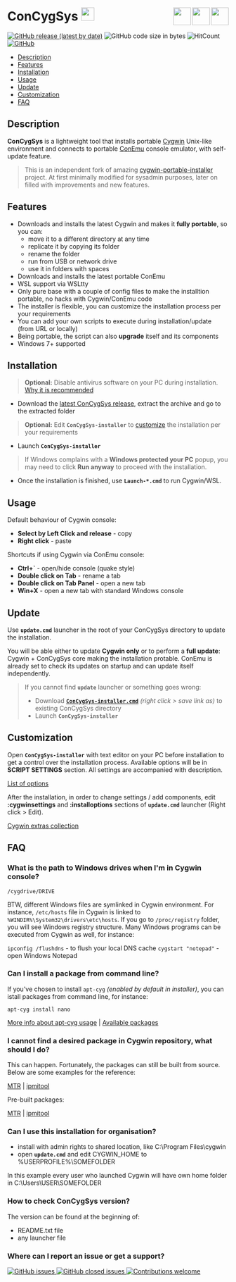 # ConCygSys <a href="../.."><img height="30" src="https://camo.githubusercontent.com/7710b43d0476b6f6d4b4b2865e35c108f69991f3/68747470733a2f2f7777772e69636f6e66696e6465722e636f6d2f646174612f69636f6e732f6f637469636f6e732f313032342f6d61726b2d6769746875622d3235362e706e67"></a> <a href="https://docs.microsoft.com/en-us/windows/wsl/about" target="_blank"><img align="right" height="40" src="https://wsldownload.azureedge.net/ubuntu.ico"></a> <a href="https://conemu.github.io/" target="_blank"><img align="right" height="40" src="https://upload.wikimedia.org/wikipedia/commons/d/dc/ConEmu_icon.png"></a> <a href="https://www.cygwin.com/" target="_blank"><img align="right" height="40" src="https://upload.wikimedia.org/wikipedia/commons/thumb/2/29/Cygwin_logo.svg/128px-Cygwin_logo.svg.png"></a>

[![GitHub release (latest by date)](https://img.shields.io/github/v/release/zhubanRuban/cygwin-portable?style=flat-square)](../../releases)
![GitHub code size in bytes](https://img.shields.io/github/languages/code-size/zhubanRuban/cygwin-portable?style=flat-square)
![HitCount](http://hits.dwyl.io/zhubanRuban/cygwin-portable.svg)
[![GitHub](https://img.shields.io/github/license/zhubanRuban/cygwin-portable?style=flat-square)](LICENSE)

- [Description](#description)
- [Features](#features)
- [Installation](#installation)
- [Usage](#usage)
- [Update](#update)
- [Customization](#customization)
- [FAQ](#faq)

## Description

**ConCygSys** is a lightweight tool that installs portable [Cygwin](https://www.cygwin.com/) Unix-like environment and connects to portable [ConEmu](https://conemu.github.io/) console emulator, with self-update feature.

> This is an independent fork of amazing [cygwin-portable-installer](https://github.com/vegardit/cygwin-portable-installer) project. At first minimally modified for sysadmin purposes, later on filled with improvements and new features.

## Features

- Downloads and installs the latest Cygwin and makes it **fully portable**, so you can:
  - move it to a different directory at any time
  - replicate it by copying its folder
  - rename the folder
  - run from USB or network drive
  - use it in folders with spaces
- Downloads and installs the latest portable ConEmu
- WSL support via WSLtty
- Only pure base with a couple of config files to make the installtion portable, no hacks with Cygwin/ConEmu code
- The installer is flexible, you can customize the installation process per your requirements
- You can add your own scripts to execute during installation/update (from URL or locally)
- Being portable, the script can also **upgrade** itself and its components
- Windows 7+ supported

## Installation

> **Optional:** Disable antivirus software on your PC during installation. [Why it is recommended](https://cygwin.com/faq/faq.html#faq.using.bloda)

- Download the [latest ConCygSys release](../../releases), extract the archive and go to the extracted folder

> **Optional:** Edit **`ConCygSys-installer`** to [customize](#customization) the installation per your requirements

- Launch **`ConCygSys-installer`**

> If Windows complains with a **Windows protected your PC** popup, you may need to click **Run anyway** to proceed with the installation.

- Once the installation is finished, use **`Launch-*.cmd`** to run Cygwin/WSL.

## Usage

Default behaviour of Cygwin console:

- **Select by Left Click and release** - copy
- **Right click** - paste

Shortcuts if using Cygwin via ConEmu console:

- **Ctrl+\`** - open/hide console (quake style)
- **Double click on Tab** - rename a tab
- **Double click on Tab Panel** - open a new tab
- **Win+X** - open a new tab with standard Windows console

## Update

Use **`update.cmd`** launcher in the root of your ConCygSys directory to update the installation.

You will be able either to update **Cygwin only** or to perform a **full update**: Cygwin + ConCygSys core making the installation protable. ConEmu is already set to check its updates on startup and can update itself independently.

> If you cannot find **`update`** launcher or something goes wrong:
> - Download [**`ConCygSys-installer.cmd`**](../../raw/master/ConCygSys-installer.cmd) *(right click > save link as)* to existing ConCygSys directory
> - Launch **`ConCygSys-installer`**

## Customization

Open **`ConCygSys-installer`** with text editor on your PC before installation to get a control over the installation process. Available options will be in **SCRIPT SETTINGS** section. All settings are accompanied with description.

[List of options](ConCygSys-installer.cmd#L11-L80)

After the installation, in order to change settings / add components, edit **:cygwinsettings** and **:installoptions** sections of **`update.cmd`** launcher (Right click > Edit).

[Cygwin extras collection](https://github.com/zhubanRuban/cygwin-extras)

## FAQ

### What is the path to Windows drives when I'm in Cygwin console?

`/cygdrive/DRIVE`

BTW, different Windows files are symlinked in Cygwin environment. For instance, `/etc/hosts` file in Cygwin is linked to `%WINDIR%\System32\drivers\etc\hosts`. If you go to `/proc/registry` folder, you will see Windows registry structure. Many Windows programs can be executed from Cygwin as well, for instance:

`ipconfig /flushdns` - to flush your local DNS cache
`cygstart "notepad"` - open Windows Notepad

### Сan I install a package from command line?

If you've chosen to install `apt-cyg` *(enabled by default in installer)*, you can istall packages from command line, for instance:

```
apt-cyg install nano
```

[More info about apt-cyg usage](https://github.com/transcode-open/apt-cyg) | [Available packages](https://cygwin.com/packages/package_list.html)

### I cannot find a desired package in Cygwin repository, what should I do?

This can happen. Fortunately, the packages can still be built from source.
Below are some examples for the reference:

[MTR](https://github.com/traviscross/mtr) | [ipmitool](https://stackoverflow.com/questions/12907005/ipmitool-for-windows)

Pre-built packages:

[MTR](https://github.com/zhubanRuban/mtr-mobaxterm-plugin-cygwin) | [ipmitool](https://github.com/zhubanRuban/ipmitool-mobaxterm-plugin-cygwin)

### Can I use this installation for organisation?

- install with admin rights to shared location, like C:\Program Files\cygwin
- open **`update.cmd`** and edit CYGWIN_HOME to %USERPROFILE%\SOMEFOLDER

In this example every user who launched Cygwin will have own home folder in C:\Users\USER\SOMEFOLDER

### How to check ConCygSys version?

The version can be found at the beginning of:
- README.txt file
- any launcher file

### Where can I report an issue or get a support?

[![GitHub issues](https://img.shields.io/github/issues-raw/zhubanRuban/cygwin-portable?style=flat-square) ![GitHub closed issues](https://img.shields.io/github/issues-closed-raw/zhubanRuban/cygwin-portable?style=flat-square) ![Contributions welcome](https://img.shields.io/badge/contributions-welcome-brightgreen.svg?style=flat)](../../issues)
